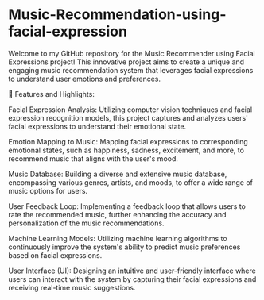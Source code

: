 # Music-Recommendation-using-facial-expression

Welcome to my GitHub repository for the Music Recommender using Facial Expressions project! This innovative project aims to create a unique and engaging music recommendation system that leverages facial expressions to understand user emotions and preferences.

🎵 Features and Highlights:

Facial Expression Analysis: Utilizing computer vision techniques and facial expression recognition models, this project captures and analyzes users' facial expressions to understand their emotional state.

Emotion Mapping to Music: Mapping facial expressions to corresponding emotional states, such as happiness, sadness, excitement, and more, to recommend music that aligns with the user's mood.

Music Database: Building a diverse and extensive music database, encompassing various genres, artists, and moods, to offer a wide range of music options for users.

User Feedback Loop: Implementing a feedback loop that allows users to rate the recommended music, further enhancing the accuracy and personalization of the music recommendations.

Machine Learning Models: Utilizing machine learning algorithms to continuously improve the system's ability to predict music preferences based on facial expressions.

User Interface (UI): Designing an intuitive and user-friendly interface where users can interact with the system by capturing their facial expressions and receiving real-time music suggestions.
